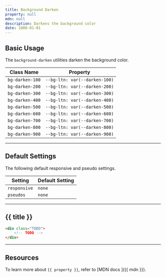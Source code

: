 ```yaml
---
title: Background Darken
property: null
mdn: null
description: Darkens the background color
date: 1000-01-01
---
```


## Basic Usage

The `background-darken` utilities darken the background color.

| Class Name      | Property                      |
| --------------- | ----------------------------- |
| `bg-darken-100` | `--bg-ltn: var(--darken-100)` |
| `bg-darken-200` | `--bg-ltn: var(--darken-200)` |
| `bg-darken-300` | `--bg-ltn: var(--darken-300)` |
| `bg-darken-400` | `--bg-ltn: var(--darken-400)` |
| `bg-darken-500` | `--bg-ltn: var(--darken-500)` |
| `bg-darken-600` | `--bg-ltn: var(--darken-600)` |
| `bg-darken-700` | `--bg-ltn: var(--darken-700)` |
| `bg-darken-800` | `--bg-ltn: var(--darken-800)` |
| `bg-darken-900` | `--bg-ltn: var(--darken-900)` |

---

## Default Settings

The following default responsive and pseudo settings.

| Setting      | Default Setting |
| ------------ | --------------- |
| `responsive` | `none`          |
| `pseudos`    | `none`          |

---

## {{ title }}

<div class="bg-silver-200 p-20 h-256 radius-md flex flex-wrap align-content-center">
  <!-- ... -->
</div>

```html
<div class="TODO">
	<!-- TODO -->
</div>
```

---

## Resources

To learn more about `{{ property }}`, refer to [MDN docs <i class="far fa-external-link ml-6"></i>]({{ mdn }}).
